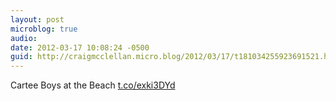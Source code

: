 ```yaml
---
layout: post
microblog: true
audio: 
date: 2012-03-17 10:08:24 -0500
guid: http://craigmcclellan.micro.blog/2012/03/17/t181034255923691521.html
---
```

Cartee Boys at the Beach [t.co/exki3DYd](http://t.co/exki3DYd)
